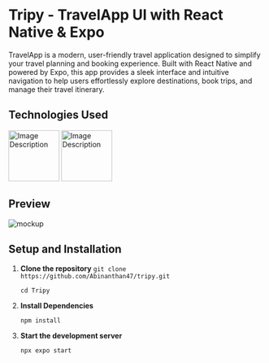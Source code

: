 # Tripy - TravelApp UI with React Native & Expo

TravelApp is a modern, user-friendly travel application designed to simplify your travel planning and booking experience. Built with React Native and powered by Expo, this app provides a sleek interface and intuitive navigation to help users effortlessly explore destinations, book trips, and manage their travel itinerary.

## Technologies Used

<img src="https://github.com/Abinanthan47/Tripy/assets/143276733/612614f5-67dc-44d7-b566-6ea3a06d6ad0" width="100px" alt="Image Description">
<img src="https://github.com/Abinanthan47/Tripy/assets/143276733/a6c2a538-1d07-469e-a5dd-3fe656602852" width="100px" alt="Image Description">


## Preview

![mockup](https://github.com/Abinanthan47/Tripy/assets/143276733/02a2ba2a-fb30-4ab6-b898-02d53da1a54b)

## Setup and Installation

1. **Clone the repository**
   ```git clone https://github.com/Abinanthan47/tripy.git```
   
   ```cd Tripy```
   
3. **Install Dependencies**
   
   ```npm install```

4. **Start the development server**

    ```npx expo start```
